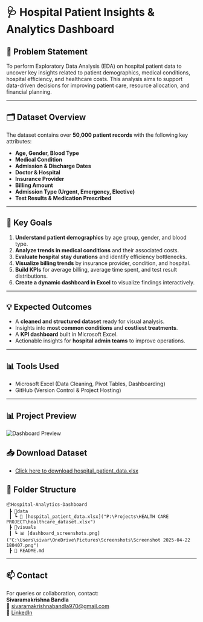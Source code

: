 
# 🩺 Hospital Patient Insights & Analytics Dashboard

## 📌 Problem Statement

To perform Exploratory Data Analysis (EDA) on hospital patient data to uncover key insights related to patient demographics, medical conditions, hospital efficiency, and healthcare costs. This analysis aims to support data-driven decisions for improving patient care, resource allocation, and financial planning.

---

## 🗂️ Dataset Overview

The dataset contains over **50,000 patient records** with the following key attributes:
- **Age, Gender, Blood Type**
- **Medical Condition**
- **Admission & Discharge Dates**
- **Doctor & Hospital**
- **Insurance Provider**
- **Billing Amount**
- **Admission Type (Urgent, Emergency, Elective)**
- **Test Results & Medication Prescribed**

---

## 🧩 Key Goals

1. **Understand patient demographics** by age group, gender, and blood type.
2. **Analyze trends in medical conditions** and their associated costs.
3. **Evaluate hospital stay durations** and identify efficiency bottlenecks.
4. **Visualize billing trends** by insurance provider, condition, and hospital.
5. **Build KPIs** for average billing, average time spent, and test result distributions.
6. **Create a dynamic dashboard in Excel** to visualize findings interactively.

---

## 💡 Expected Outcomes

- A **cleaned and structured dataset** ready for visual analysis.
- Insights into **most common conditions** and **costliest treatments**.
- A **KPI dashboard** built in Microsoft Excel.
- Actionable insights for **hospital admin teams** to improve operations.

---

## 📊 Tools Used

- Microsoft Excel (Data Cleaning, Pivot Tables, Dashboarding)
- GitHub (Version Control & Project Hosting)

---

## 📊 Project Preview


![Dashboard Preview](./dashboard_screenshot.png)

## 📥 Download Dataset

- [Click here to download hospital_patient_data.xlsx](./hospital_patient_data.xlsx)


## 📁 Folder Structure

```
📦Hospital-Analytics-Dashboard
 ┣ 📂data
 ┃ ┗ 📄 [hospital_patient_data.xlsx]("P:\Projects\HEALTH CARE PROJECT\healthcare_dataset.xlsx")
 ┣ 📂visuals
 ┃ ┗ 📊 [dashboard_screenshots.png]("C:\Users\sivar\OneDrive\Pictures\Screenshots\Screenshot 2025-04-22 180407.png")
 ┣ 📄 README.md
```

---


  

## 📫 Contact

For queries or collaboration, contact:  
**Sivaramakrishna Bandla**  
📧 sivaramakrishnabandla970@gmail.com  
🔗 [LinkedIn](https://www.linkedin.com/in/sivaramakrishnabandla)

